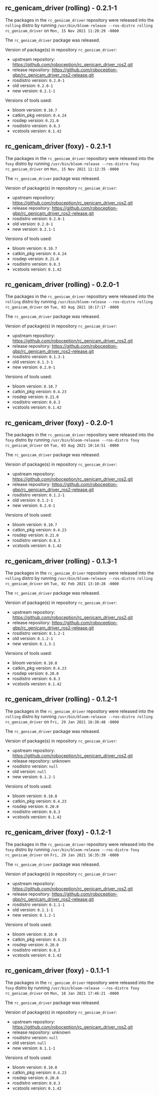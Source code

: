 ## rc_genicam_driver (rolling) - 0.2.1-1

The packages in the `rc_genicam_driver` repository were released into the `rolling` distro by running `/usr/bin/bloom-release --ros-distro rolling rc_genicam_driver` on `Mon, 15 Nov 2021 11:20:29 -0000`

The `rc_genicam_driver` package was released.

Version of package(s) in repository `rc_genicam_driver`:

- upstream repository: https://github.com/roboception/rc_genicam_driver_ros2.git
- release repository: https://github.com/roboception-gbp/rc_genicam_driver_ros2-release.git
- rosdistro version: `0.2.0-1`
- old version: `0.2.0-1`
- new version: `0.2.1-1`

Versions of tools used:

- bloom version: `0.10.7`
- catkin_pkg version: `0.4.24`
- rosdep version: `0.21.0`
- rosdistro version: `0.8.3`
- vcstools version: `0.1.42`


## rc_genicam_driver (foxy) - 0.2.1-1

The packages in the `rc_genicam_driver` repository were released into the `foxy` distro by running `/usr/bin/bloom-release --ros-distro foxy rc_genicam_driver` on `Mon, 15 Nov 2021 11:12:35 -0000`

The `rc_genicam_driver` package was released.

Version of package(s) in repository `rc_genicam_driver`:

- upstream repository: https://github.com/roboception/rc_genicam_driver_ros2.git
- release repository: https://github.com/roboception-gbp/rc_genicam_driver_ros2-release.git
- rosdistro version: `0.2.0-1`
- old version: `0.2.0-1`
- new version: `0.2.1-1`

Versions of tools used:

- bloom version: `0.10.7`
- catkin_pkg version: `0.4.24`
- rosdep version: `0.21.0`
- rosdistro version: `0.8.3`
- vcstools version: `0.1.42`


## rc_genicam_driver (rolling) - 0.2.0-1

The packages in the `rc_genicam_driver` repository were released into the `rolling` distro by running `/usr/bin/bloom-release --ros-distro rolling rc_genicam_driver` on `Tue, 03 Aug 2021 10:17:17 -0000`

The `rc_genicam_driver` package was released.

Version of package(s) in repository `rc_genicam_driver`:

- upstream repository: https://github.com/roboception/rc_genicam_driver_ros2.git
- release repository: https://github.com/roboception-gbp/rc_genicam_driver_ros2-release.git
- rosdistro version: `0.1.3-1`
- old version: `0.1.3-1`
- new version: `0.2.0-1`

Versions of tools used:

- bloom version: `0.10.7`
- catkin_pkg version: `0.4.23`
- rosdep version: `0.21.0`
- rosdistro version: `0.8.3`
- vcstools version: `0.1.42`


## rc_genicam_driver (foxy) - 0.2.0-1

The packages in the `rc_genicam_driver` repository were released into the `foxy` distro by running `/usr/bin/bloom-release --ros-distro foxy rc_genicam_driver` on `Tue, 03 Aug 2021 10:14:51 -0000`

The `rc_genicam_driver` package was released.

Version of package(s) in repository `rc_genicam_driver`:

- upstream repository: https://github.com/roboception/rc_genicam_driver_ros2.git
- release repository: https://github.com/roboception-gbp/rc_genicam_driver_ros2-release.git
- rosdistro version: `0.1.2-1`
- old version: `0.1.2-1`
- new version: `0.2.0-1`

Versions of tools used:

- bloom version: `0.10.7`
- catkin_pkg version: `0.4.23`
- rosdep version: `0.21.0`
- rosdistro version: `0.8.3`
- vcstools version: `0.1.42`


## rc_genicam_driver (rolling) - 0.1.3-1

The packages in the `rc_genicam_driver` repository were released into the `rolling` distro by running `/usr/bin/bloom-release --ros-distro rolling rc_genicam_driver` on `Tue, 02 Feb 2021 13:10:28 -0000`

The `rc_genicam_driver` package was released.

Version of package(s) in repository `rc_genicam_driver`:

- upstream repository: https://github.com/roboception/rc_genicam_driver_ros2.git
- release repository: https://github.com/roboception-gbp/rc_genicam_driver_ros2-release.git
- rosdistro version: `0.1.2-1`
- old version: `0.1.2-1`
- new version: `0.1.3-1`

Versions of tools used:

- bloom version: `0.10.0`
- catkin_pkg version: `0.4.23`
- rosdep version: `0.20.0`
- rosdistro version: `0.8.3`
- vcstools version: `0.1.42`


## rc_genicam_driver (rolling) - 0.1.2-1

The packages in the `rc_genicam_driver` repository were released into the `rolling` distro by running `/usr/bin/bloom-release --ros-distro rolling rc_genicam_driver` on `Fri, 29 Jan 2021 16:38:48 -0000`

The `rc_genicam_driver` package was released.

Version of package(s) in repository `rc_genicam_driver`:

- upstream repository: https://github.com/roboception/rc_genicam_driver_ros2.git
- release repository: unknown
- rosdistro version: `null`
- old version: `null`
- new version: `0.1.2-1`

Versions of tools used:

- bloom version: `0.10.0`
- catkin_pkg version: `0.4.23`
- rosdep version: `0.20.0`
- rosdistro version: `0.8.3`
- vcstools version: `0.1.42`


## rc_genicam_driver (foxy) - 0.1.2-1

The packages in the `rc_genicam_driver` repository were released into the `foxy` distro by running `/usr/bin/bloom-release --ros-distro foxy rc_genicam_driver` on `Fri, 29 Jan 2021 16:35:39 -0000`

The `rc_genicam_driver` package was released.

Version of package(s) in repository `rc_genicam_driver`:

- upstream repository: https://github.com/roboception/rc_genicam_driver_ros2.git
- release repository: https://github.com/roboception-gbp/rc_genicam_driver_ros2-release.git
- rosdistro version: `0.1.1-1`
- old version: `0.1.1-1`
- new version: `0.1.2-1`

Versions of tools used:

- bloom version: `0.10.0`
- catkin_pkg version: `0.4.23`
- rosdep version: `0.20.0`
- rosdistro version: `0.8.3`
- vcstools version: `0.1.42`


## rc_genicam_driver (foxy) - 0.1.1-1

The packages in the `rc_genicam_driver` repository were released into the `foxy` distro by running `/usr/bin/bloom-release --ros-distro foxy rc_genicam_driver` on `Mon, 18 Jan 2021 17:46:21 -0000`

The `rc_genicam_driver` package was released.

Version of package(s) in repository `rc_genicam_driver`:

- upstream repository: https://github.com/roboception/rc_genicam_driver_ros2.git
- release repository: unknown
- rosdistro version: `null`
- old version: `null`
- new version: `0.1.1-1`

Versions of tools used:

- bloom version: `0.10.0`
- catkin_pkg version: `0.4.23`
- rosdep version: `0.20.0`
- rosdistro version: `0.8.3`
- vcstools version: `0.1.42`


